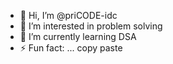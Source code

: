 - 👋 Hi, I’m @priCODE-idc
- 👀 I’m interested in problem solving
- 🌱 I’m currently learning DSA
- ⚡ Fun fact: ... copy paste 

<!---
priCODE-idc/priCODE-idc is a ✨ special ✨ repository because its `README.md` (this file) appears on your GitHub profile.
You can click the Preview link to take a look at your changes.
--->

